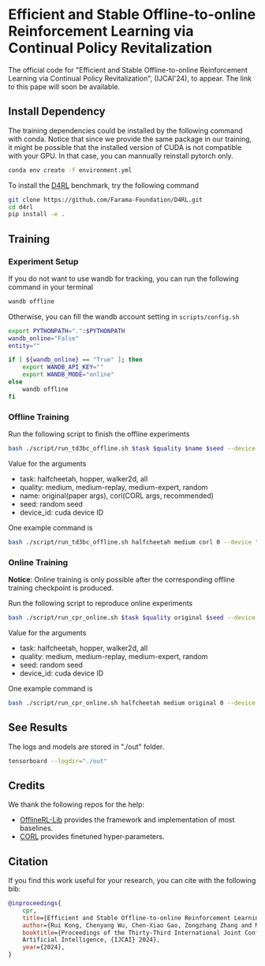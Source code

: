 # Efficient and Stable Offline-to-online Reinforcement Learning via Continual Policy Revitalization

The official code for "Efficient and Stable Offline-to-online Reinforcement Learning via Continual Policy Revitalization", (IJCAI'24), to appear. The link to this pape will soon be available.

## Install Dependency

The training dependencies could be installed by the following command with conda. Notice that since we provide the same package in our training, it might be possible that the installed version of CUDA is not compatible with your GPU. In that case, you can mannually reinstall pytorch only.

```bash
conda env create -f environment.yml
```

To install the [D4RL](https://github.com/Farama-Foundation/D4RL) benchmark, try the following command

```bash
git clone https://github.com/Farama-Foundation/D4RL.git
cd d4rl
pip install -e .
```

## Training

### Experiment Setup

If you do not want to use wandb for tracking, you can run the following command in your terminal

```bash
wandb offline
```

Otherwise, you can fill the wandb account setting in `scripts/config.sh`

```bash
export PYTHONPATH=".":$PYTHONPATH
wandb_online="False"
entity=""

if [ ${wandb_online} == "True" ]; then
    export WANDB_API_KEY=""
    export WANDB_MODE="online"
else
    wandb offline
fi
```

### Offline Training

Run the following script to finish the offline experiments

```bash
bash ./script/run_td3bc_offline.sh $task $quality $name $seed --device $device_id
```

Value for the arguments

* task: halfcheetah, hopper, walker2d, all
* quality: medium, medium-replay, medium-expert, random
* name: original(paper args), corl(CORL args, recommended)
* seed: random seed
* device_id: cuda device ID

One example command is

```bash
bash ./script/run_td3bc_offline.sh halfcheetah medium corl 0 --device "cuda:0"
```

### Online Training

**Notice**: Online training is only possible after the corresponding offline training checkpoint is produced.

Run the following script to reproduce online experiments

```bash
bash ./script/run_cpr_online.sh $task $quality original $seed --device $device_id
```

Value for the arguments

* task: halfcheetah, hopper, walker2d, all
* quality: medium, medium-replay, medium-expert, random
* seed: random seed
* device_id: cuda device ID

One example command is

```bash
bash ./script/run_cpr_online.sh halfcheetah medium original 0 --device "cuda:0"
```

## See Results

The logs and models are stored in "./out" folder.

```bash
tensorboard --logdir="./out"
```

## Credits

We thank the following repos for the help:

* [OfflineRL-Lib](https://github.com/typoverflow/OfflineRL-Lib) provides the framework and implementation of most baselines.
* [CORL](https://github.com/tinkoff-ai/CORL) provides finetuned hyper-parameters.

## Citation

If you find this work useful for your research, you can cite with the following bib:

```bib
@inproceedings{
    cpr,
    title={Efficient and Stable Offline-to-online Reinforcement Learning via Continual Policy Revitalization},
    author={Rui Kong, Chenyang Wu, Chen-Xiao Gao, Zongzhang Zhang and Ming Li},
    booktitle={Proceedings of the Thirty-Third International Joint Conference on
    Artificial Intelligence, {IJCAI} 2024},
    year={2024},
}
```
